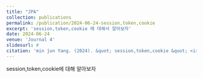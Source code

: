 ```yaml
---
title: "JPA"
collection: publications
permalink: /publication/2024-06-24-session,token,cookie
excerpt: 'session,token,cookie 에 대해서 알아보자'
date: 2024-06-24
venue: 'Journal 4'
slidesurl: #
citation: 'min jun Yang. (2024). &quot; session,token,cookie &quot; <i>Journal 4</i>. 1(1).'
---
```

session,token,cookie에 대해 알아보자
